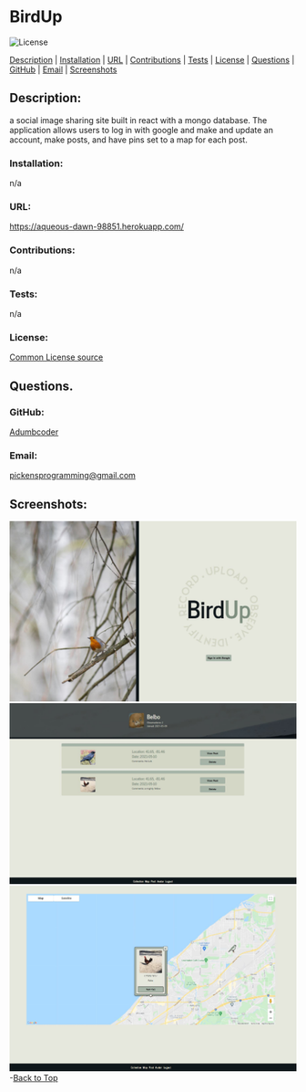  
  # BirdUp 

  ![License](https://img.shields.io/static/v1?label=License&message=none&color=green)


  
  [Description](#description) |
    [Installation](#installation) |
    [URL](#url) |
    [Contributions](#contributions) |
    [Tests](#tests) |
    [License](#license) |
    [Questions](#questions) |
    [GitHub](#github) |
    [Email](#email) |
    [Screenshots](#screenshots)
    
  ## Description:
  a social image sharing site built in react with a mongo database. The application allows users to log in with google and make and update an account, make posts, and have pins set to a map for each post.

  ### Installation:
  n/a

  ### URL:
  https://aqueous-dawn-98851.herokuapp.com/

  ### Contributions:
  n/a

  ### Tests:
  n/a

  ### License:

  [Common License source](https://opensource.org/licenses)
  ## Questions.
  ### GitHub:
  [Adumbcoder](https://adumbcoder.github.io/PersonalProfile/)

  ### Email:
  pickensprogramming@gmail.com

  
## Screenshots:
![homepage screenshot](./hompage.jpg)
![user page screenshot](./userpage.jpg)
![map page screenshot](./earth.jpg)
-[Back to Top](#)
